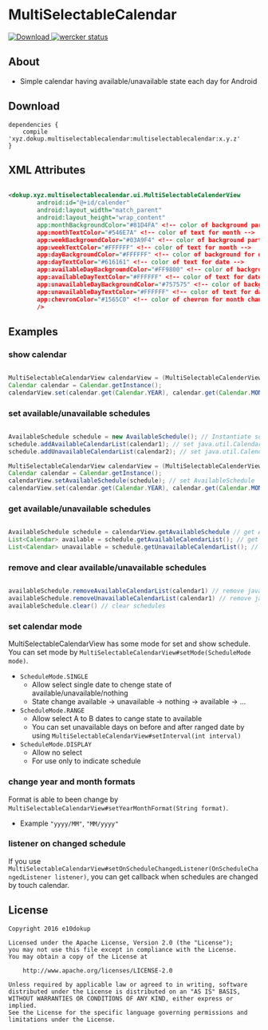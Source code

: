 # MultiSelectableCalendar

[ ![Download](https://api.bintray.com/packages/e10dokup/maven/multiselectablecalendar/images/download.svg) ](https://bintray.com/e10dokup/maven/multiselectablecalendar/_latestVersion) [![wercker status](https://app.wercker.com/status/59867b79f0f04a9b9259a88c364aca8c/s/master "wercker status")](https://app.wercker.com/project/byKey/59867b79f0f04a9b9259a88c364aca8c)

## About

* Simple calendar having available/unavailable state each day for Android

## Download
 
```
dependencies {
    compile 'xyz.dokup.multiselectablecalendar:multiselectablecalendar:x.y.z'
}
```

## XML Attributes

``` XML

<dokup.xyz.multiselectablecalendar.ui.MultiSelectableCalenderView
        android:id="@+id/calender"
        android:layout_width="match_parent"
        android:layout_height="wrap_content"
        app:monthBackgroundColor="#81D4FA" <!-- color of background parts for month -->
        app:monthTextColor="#546E7A" <!-- color of text for month -->
        app:weekBackgroundColor="#03A9F4" <!-- color of background parts for week -->
        app:weekTextColor="#FFFFFF" <!-- color of text for month -->
        app:dayBackgroundColor="#FFFFFF" <!-- color of background for date -->
        app:dayTextColor="#616161" <!-- color of text for date -->
        app:availableDayBackgroundColor="#FF9800" <!-- color of background for date which is available -->
        app:availableDayTextColor="#FFFFFF" <!-- color of text for date which is available -->
        app:unavailableDayBackgroundColor="#757575" <!-- color of background for date which is unavailable -->
        app:unavailableDayTextColor="#FFFFFF" <!-- color of text for date which is unavailable -->
        app:chevronColor="#1565C0" <!-- color of chevron for month change -->
        />

```

## Examples

### show calendar

``` java

MultiSelectableCalendarView calendarView = (MultiSelectableCalenderView) findViewById(R.id.calender);
Calendar calendar = Calendar.getInstance();
calendarView.set(calendar.get(Calendar.YEAR), calendar.get(Calendar.MONTH));

```

### set available/unavailable schedules

``` java

AvailableSchedule schedule = new AvailableSchedule(); // Instantiate schedule holder
schedule.addAvailableCalendarList(calendar1); // set java.util.Calendar instance as available schedule
schedule.addUnavailableCalendarList(calendar2); // set java.util.Calendar instance as unavailable schedule

MultiSelectableCalendarView calendarView = (MultiSelectableCalenderView) findViewById(R.id.calender);
Calendar calendar = Calendar.getInstance();
calendarView.setAvailableSchedule(schedule); // set AvailableSchedule
calendarView.set(calendar.get(Calendar.YEAR), calendar.get(Calendar.MONTH));

```

### get available/unavailable schedules

``` java

AvailableSchedule schedule = calendarView.getAvailableSchedule // get AvailableSchedule instance
List<Calendar> available = schedule.getAvailableCalendarList(); // get available date as java.util.Calendar's list
List<Calendar> unavailable = schedule.getUnavailableCalendarList(); // get unavailable date as java.util.Calendar's list

```

### remove and clear available/unavailable schedules

``` java

availableSchedule.removeAvailableCalendarList(calendar1) // remove java.util.Calendar instance from available date list
availableSchedule.removeUnavailableCalendarList(calendar1) // remove java.util.Calendar instance from unavailable date list
availableSchedule.clear() // clear schedules

```

### set calendar mode

MultiSelectableCalendarView has some mode for set and show schedule. You can set mode by `MultiSelectableCalendarView#setMode(ScheduleMode mode)`.

* `ScheduleMode.SINGLE`
    * Allow select single date to chenge state of available/unavailable/nothing
    * State change available -> unavailable -> nothing -> available -> ...
* `ScheduleMode.RANGE`
    * Allow select A to B dates to cange state to available
    * You can set unavailable days on before and after ranged date by using `MultiSelectableCalendarView#setInterval(int interval)`
* `ScheduleMode.DISPLAY`
    * Allow no select
    * For use only to indicate schedule

### change year and month formats

Format is able to been change by `MultiSelectableCalendarView#setYearMonthFormat(String format)`. 

* Example `"yyyy/MM"`, `"MM/yyyy"`

### listener on changed schedule

If you use `MultiSelectableCalendarView#setOnScheduleChangedListener(OnScheduleChangedListener listener)`, you can get callback when schedules are changed by touch calendar.

## License

```
Copyright 2016 e10dokup

Licensed under the Apache License, Version 2.0 (the "License");
you may not use this file except in compliance with the License.
You may obtain a copy of the License at

    http://www.apache.org/licenses/LICENSE-2.0

Unless required by applicable law or agreed to in writing, software
distributed under the License is distributed on an "AS IS" BASIS,
WITHOUT WARRANTIES OR CONDITIONS OF ANY KIND, either express or implied.
See the License for the specific language governing permissions and
limitations under the License.
```

